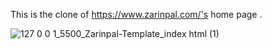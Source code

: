 This is the clone of https://www.zarinpal.com/'s home page .



![127 0 0 1_5500_Zarinpal-Template_index html (1)](https://github.com/user-attachments/assets/1d56c437-d35c-448d-b322-cfd6bbdf1178)
